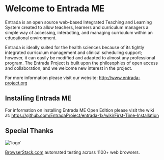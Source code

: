 # Welcome to Entrada ME

Entrada is an open source web-based Integrated Teaching and Learning System created to allow teachers, learners and
curriculum managers a simple way of accessing, interacting, and managing curriculum within an educational environment.

Entrada is ideally suited for the health sciences because of its tightly integrated curriculum management and clinical
scheduling support; however, it can easily be modified and adapted to almost any professional program. The Entrada
Project is built upon the philosophies of open access and collaboration, and we welcome new interest in the project.

For more information please visit our website: http://www.entrada-project.org

## Installing Entrada ME

For information on installing Entrada ME Open Edition please visit the wiki at:
https://github.com/EntradaProject/entrada-1x/wiki/First-Time-Installation

## Special Thanks
!['logo'](https://i.imgur.com/8XLkPge.png?2)

[BrowserStack.com](https://browserstack.com) automated testing across 1100+ web browsers.
